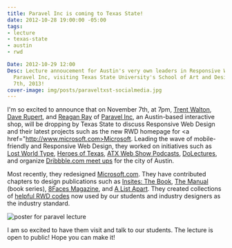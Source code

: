 ```yaml
---
title: Paravel Inc is coming to Texas State!
date: 2012-10-28 19:00:00 -05:00
tags:
- lecture
- texas-state
- austin
- rwd

Date: 2012-10-29 12:00
Desc: Lecture annoucement for Austin's very own leaders in Responsive Web Design,
  Paravel Inc, visiting Texas State University's School of Art and Design on November
  7th, 2013!
cover-image: img/posts/paraveltxst-socialmedia.jpg
---
```


I'm so excited to announce that on November 7th, at 7pm, <a href="http://www.twitter.com/trentwalton">Trent Walton</a>, <a href="http://www.twitter.com/davatron5000" >Dave Rupert</a>, and <a href="http://www.twitter.com/raygunray" >Reagan Ray</a> of <a href="http://www.paravelinc.com">Paravel Inc</a>, an Austin-based interactive shop, will be dropping by Texas State to discuss Responsive Web Design and their latest projects such as the new RWD homepage for <a href="http://www.microsoft.com>Microsoft</a>. Leading the wave of mobile-friendly and Responsive Web Design, they worked on initiatives such as <a href="http://lostworldsfairs.com/">Lost World Type</a>, <a href="http://heroesoftexas.com/">Heroes of Texas</a>, <a href="http://atxwebshow.com/">ATX Web Show Podcasts</a>, <a href="http://www.dolectures.com" >DoLectures</a>, and organize <a href="http://www.twitter.com/atxdribbble">Dribbble.com meet ups</a> for the city of Austin.

Most recently, they redesigned <a href="http://Microsoft.com/">Microsoft.com</a>. They have contributed chapters to design publications such as <a href="shop.viewportindustries.com/products/insites-the-book">Insites: The Book</a>, <a href="alwaysreadthemanual.com">The Manual</a> (book series), <a href="http://www.8faces.com">8Faces Magazine</a>, and <a href="http://www.alistapart.com/articles/mo-pixels-mo-problems/" >A List Apart</a>. They created collections of <a href="http://fitvidsjs.com/" >helpful RWD codes</a> now used by our students and industry designers as the industry standard.

<img src="/img/posts/paraveltxst-socialmedia.jpg" alt="poster for paravel lecture" style="max-width: 1024px; margin: 0 auto;">

I am so excited to have them visit and talk to our students. The lecture is open to public! Hope you can make it!
